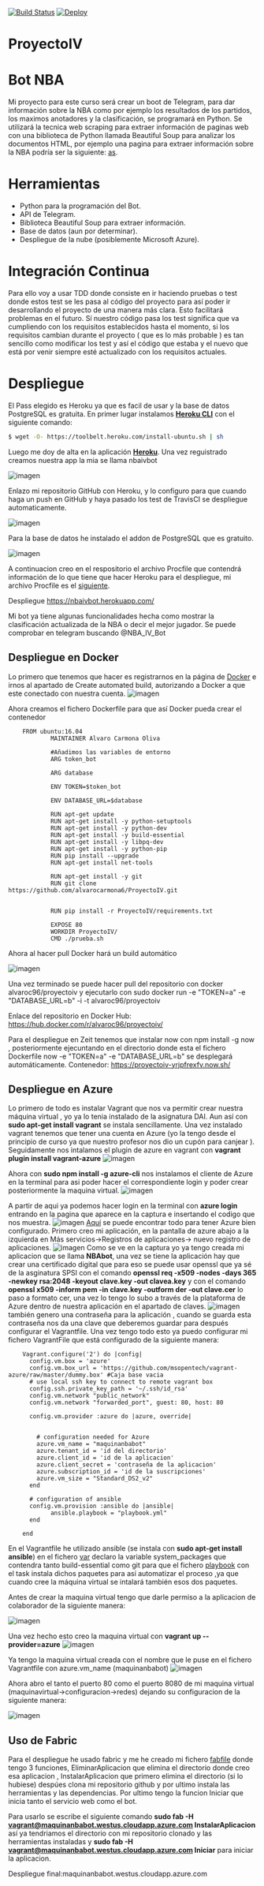 [![Build Status](https://travis-ci.org/alvarocarmona6/ProyectoIV.svg?branch=master)](https://travis-ci.org/alvarocarmona6/ProyectoIV)
[![Deploy](https://www.herokucdn.com/deploy/button.svg)](https://heroku.com/deploy?template=https://github.com/alvarocarmona6/ProyectoIV)


# ProyectoIV 

# Bot NBA

Mi proyecto para este curso será crear un boot de Telegram, para dar información sobre la NBA como por ejemplo los resultados de los partidos, los maximos anotadores y la clasificación, se programará en Python. Se utilizará la tecnica web scraping para extraer información de paginas web con  una biblioteca de Python llamada Beautiful Soup para analizar los documentos HTML, por ejemplo una pagina para extraer información sobre la NBA podría ser la siguiente: [as](https://as.com/baloncesto/nba.html).

# Herramientas

* Python para la programación del Bot.
* API de Telegram.
* Biblioteca Beautiful Soup para extraer información.
* Base de datos (aun por determinar).
* Despliegue de la nube (posiblemente Microsoft Azure).


# Integración Continua
Para ello voy a usar TDD donde consiste en ir haciendo pruebas o test donde estos test se les pasa al código del proyecto para así poder ir desarrollando el proyecto de una manera más clara. Esto facilitará problemas en el futuro. Sí nuestro código pasa los test significa que va cumpliendo con los requisitos establecidos hasta el momento, si los requisitos cambian durante el proyecto ( que es lo más probable ) es tan sencillo como modificar los test y así el código que estaba y el nuevo que está por venir siempre esté actualizado con los requisitos actuales.


# Despliegue

El Pass elegido es Heroku ya que es facil de usar y la base de datos PostgreSQL es gratuita.
En primer lugar instalamos [**Heroku CLI**](https://devcenter.heroku.com/articles/getting-started-with-python#set-up) con el siguiente comando:

```bash
$ wget -O- https://toolbelt.heroku.com/install-ubuntu.sh | sh
```

Luego me doy de alta en la aplicación [**Heroku**](https://signup.heroku.com/?c=70130000001x9jEAAQ). Una vez reguistrado creamos nuestra app la mia se llama nbaivbot 

![imagen](https://github.com/alvarocarmona6/ProyectoIV/blob/master/capturas/capturanbaivbot.png)

Enlazo mi repositorio GitHub con Heroku, y lo configuro para que cuando haga un push en GitHub y haya pasado los test de TravisCI se despliegue automaticamente.

![imagen](https://github.com/alvarocarmona6/ProyectoIV/blob/master/capturas/configuracionheroku.png)

Para la base de datos he instalado  el addon de PostgreSQL que es gratuito.

![imagen](https://github.com/alvarocarmona6/ProyectoIV/blob/master/capturas/basededatosheroku.png)

A continuacion creo en el respositorio el archivo Procfile que contendrá información de lo que tiene que hacer Heroku para el despliegue,
mi archivo Procfile es el [siguiente](https://github.com/alvarocarmona6/ProyectoIV/blob/master/Procfile).

Despliegue https://nbaivbot.herokuapp.com/

Mi bot ya tiene algunas funcionalidades hecha como mostrar la clasificación actualizada de la NBA o decir el mejor jugador. Se puede comprobar en telegram buscando @NBA_IV_Bot 


## Despliegue en Docker

Lo primero que tenemos que hacer es registrarnos en la página de [Docker](https://www.docker.com/) e irnos al apartado de Create automated build, autorizando a Docker a que este conectado con nuestra cuenta.
![imagen](https://github.com/alvarocarmona6/ProyectoIV/blob/master/capturas/capturadocker2.png)

Ahora creamos el fichero Dockerfile para que así Docker pueda crear el contenedor

		FROM ubuntu:16.04
                MAINTAINER Alvaro Carmona Oliva

                #Añadimos las variables de entorno
                ARG token_bot

                ARG database

                ENV TOKEN=$token_bot

                ENV DATABASE_URL=$database

                RUN apt-get update
                RUN apt-get install -y python-setuptools
                RUN apt-get install -y python-dev
                RUN apt-get install -y build-essential
                RUN apt-get install -y libpq-dev
                RUN apt-get install -y python-pip
                RUN pip install --upgrade
                RUN apt-get install net-tools

                RUN apt-get install -y git
                RUN git clone https://github.com/alvarocarmona6/ProyectoIV.git


                RUN pip install -r ProyectoIV/requirements.txt

                EXPOSE 80
                WORKDIR ProyectoIV/
                CMD ./prueba.sh


Ahora al hacer pull Docker hará un build automático

![imagen](https://github.com/alvarocarmona6/ProyectoIV/blob/master/capturas/capturadocker1.png)

Una vez terminado se puede hacer pull del repositorio con docker alvaroc96/proyectoiv y ejecutarlo con sudo docker run -e "TOKEN=a" -e "DATABASE_URL=b" -i -t alvaroc96/proyectoiv



Enlace del repositorio en Docker Hub: https://hub.docker.com/r/alvaroc96/proyectoiv/

Para el despliegue en Zeit tenemos que instalar now con npm install -g now , posteriormente ejecuntando en el directorio donde esta el fichero Dockerfile  now -e "TOKEN=a" -e "DATABASE_URL=b" se desplegará automáticamente.
Contenedor: https://proyectoiv-yrjpfrexfv.now.sh/


## Despliegue en Azure

Lo primero de todo es instalar Vagrant que  nos va permitir crear nuestra máquina virtual , yo ya lo tenia instalado de la asignatura DAI.
Aun así con **sudo apt-get install vagrant** se instala sencillamente.
Una vez instalado vagrant tenemos que tener una cuenta en Azure (yo la tengo desde el principio de curso ya que nuestro profesor nos dio un cupón para canjear ). Seguidamente nos intalamos el plugin de azure en vagrant con **vagrant plugin install vagrant-azure**
![imagen](https://github.com/alvarocarmona6/ProyectoIV/blob/master/capturas/hito5-1.png)

Ahora con **sudo npm install -g azure-cli** nos instalamos el cliente de Azure en la terminal para asi poder hacer el correspondiente login y poder crear posteriormente la maquina virtual.
![imagen](https://github.com/alvarocarmona6/ProyectoIV/blob/master/capturas/hito5-2.png)

A partir de aqui ya podemos hacer login en la terminal con **azure login** entrando en la pagina que aparece en la captura e insertando el codigo que nos muestra.
![imagen](https://github.com/alvarocarmona6/ProyectoIV/blob/master/capturas/hito5-6.png)
[Aquí](https://docs.microsoft.com/es-es/azure/) se puede encontrar todo para tener Azure bien configurado.
Primero creo mi aplicación, en la pantalla de azure abajo a la izquierda en Más servicios->Registros de aplicaciones-> nuevo registro de aplicaciones.
![imagen](https://github.com/alvarocarmona6/ProyectoIV/blob/master/capturas/hito5-10.png)
Como se ve en la captura yo ya tengo creada mi aplicacion que se llama **NBAbot**, una vez se tiene la aplicación hay que crear una certificado digital que para eso se puede usar openssl que ya sé de la asginatura SPSI con el comando **openssl req -x509 -nodes -days 365 -newkey rsa:2048 -keyout clave.key -out clavea.key** y con el comando **openssl x509 -inform pem -in clave.key -outform der -out clave.cer** lo paso a formato cer, una vez lo tengo lo subo a través de la plataforma de Azure dentro de nuestra aplicación en el apartado de claves.
![imagen](https://github.com/alvarocarmona6/ProyectoIV/blob/master/capturas/hito5-11.png) también genero una contraseña para la aplicación , cuando se guarda esta contraseña nos da una clave que deberemos guardar para después configurar el Vagrantfile.
Una vez tengo todo esto ya puedo configurar mi fichero VagrantFile que está configurado de la siguiente manera:





        Vagrant.configure('2') do |config|
          config.vm.box = 'azure'
          config.vm.box_url = 'https://github.com/msopentech/vagrant-azure/raw/master/dummy.box' #Caja base vacia
          # use local ssh key to connect to remote vagrant box
          config.ssh.private_key_path = '~/.ssh/id_rsa'
          config.vm.network "public_network" 
          config.vm.network "forwarded_port", guest: 80, host: 80

          config.vm.provider :azure do |azure, override|


            # configuration needed for Azure
            azure.vm_name = "maquinanbabot"
            azure.tenant_id = 'id del directorio'
            azure.client_id = 'id de la aplicacion'
            azure.client_secret = 'contraseña de la aplicacion'
            azure.subscription_id = 'id de la suscripciones'
            azure.vm_size = "Standard_DS2_v2"
          end

          # configuration of ansible
          config.vm.provision :ansible do |ansible|
                ansible.playbook = "playbook.yml"
          end

        end

En el Vagrantfile he utilizado ansible  (se instala con **sudo apt-get install ansible**) en el fichero [var](https://github.com/alvarocarmona6/ProyectoIV/blob/master/var.yml) declaro la variable system_packages que contendra tanto build-essential como git para que el fichero [playbook](https://github.com/alvarocarmona6/ProyectoIV/blob/master/playbook.yml) con el task instala dichos paquetes para así automatizar el proceso ,ya que cuando cree la máquina virtual se intalará también esos dos paquetes.

Antes de crear la maquina virtual tengo que darle permiso a la aplicacion de colaborador de la siguiente manera:

![imagen](https://github.com/alvarocarmona6/ProyectoIV/blob/master/capturas/hito5-12.png)


Una vez hecho esto creo la maquina virtual con **vagrant up --provider=azure**
![imagen](https://github.com/alvarocarmona6/ProyectoIV/blob/master/capturas/hito5-8.png)

Ya tengo la maquina virtual creada con el nombre que le puse en el fichero Vagrantfile con azure.vm_name (maquinanbabot)
![imagen](https://github.com/alvarocarmona6/ProyectoIV/blob/master/capturas/hito5-13.png)

Ahora abro el tanto el puerto 80 como el puerto 8080 de mi maquina virtual (maquinavirtual->configuracion->redes) dejando su configuracion de la siguiente manera:


![imagen](https://github.com/alvarocarmona6/ProyectoIV/blob/master/capturas/hito5-14.png)


## Uso de Fabric

Para el despliegue he usado fabric y me he creado mi fichero [fabfile](https://github.com/alvarocarmona6/ProyectoIV/blob/master/despliegue/fabfile.py) donde tengo 3 funciones, EliminarAplicacion que elimina el directorio donde creo esa aplicacion , InstalarAplicacion que primero elimina el directorio (si lo hubiese) despúes clona mi repositorio github y por ultimo instala las herramientas y las dependencias.
Por ultimo tengo la funcion Iniciar que inicia tanto el servicio web como el bot.

Para usarlo se escribe el siguiente comando **sudo fab -H vagrant@maquinanbabot.westus.cloudapp.azure.com InstalarAplicacion** así ya tendriamos el directorio con mi repositorio clonado y las herramientas instaladas y  **sudo fab -H vagrant@maquinanbabot.westus.cloudapp.azure.com Iniciar** para iniciar la aplicacion.



Despliegue final:maquinanbabot.westus.cloudapp.azure.com





